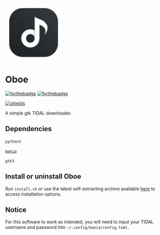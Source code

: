 <img width="180" src="https://raw.githubusercontent.com/Corewala/Oboe/17ca646ccd4fd415a5f167f9c10217966ca8667f/oboe.svg" />

# Oboe
[![forthebadge](https://forthebadge.com/images/badges/made-with-python.svg)](https://github.com/Corewala/Oboe#smother)
[![forthebadge](https://forthebadge.com/images/badges/it-works-why.svg)](https://github.com/Corewala/Oboe#smother)

[![shields](https://img.shields.io/badge/Download-Here-orange?style=for-the-badge&logo=github)](https://github.com/Corewala/Oboe/releases/latest)

A simple gtk TIDAL downloader.

## Dependencies
`python3`

[`mania`](https://github.com/evan-goode/mania)

`gtk3`

## Install or uninstall Oboe
Run `install.sh` or use the latest self-extracting archive available [here](https://github.com/Corewala/Oboe/releases/latest) to access installation options. 

## Notice
For this software to work as intended, you will need to input your TIDAL username and password into `~/.config/mania/config.toml`.